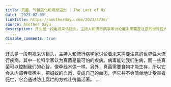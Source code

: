 ```yaml
---
title: 真菌、气候变化和病原溢出 | The Last of Us
date: '2023-02-03'
linkTitle: https://anotherdayu.com/2023/4736/
source: Another Dayu
description: 开头是一段电视采访镜头，主持人和流行病学家讨论着未来需要注意的世界性大流行疾病，其中一位科学家认为真菌是最可怕的疾病。病毒能让我们生病，而一些真菌可以控制我们的心智，像牵线木偶一样。另外，真菌需要食物才能生存，所以它会从内部吞噬宿主，把蚂蚁的血肉，变成自己的血肉，但它并不会简单地让受害者死亡，它会通过防止腐烂的方式让傀儡活著。
  ...
disable_comments: true
---
```

开头是一段电视采访镜头，主持人和流行病学家讨论着未来需要注意的世界性大流行疾病，其中一位科学家认为真菌是最可怕的疾病。病毒能让我们生病，而一些真菌可以控制我们的心智，像牵线木偶一样。另外，真菌需要食物才能生存，所以它会从内部吞噬宿主，把蚂蚁的血肉，变成自己的血肉，但它并不会简单地让受害者死亡，它会通过防止腐烂的方式让傀儡活著。 ...